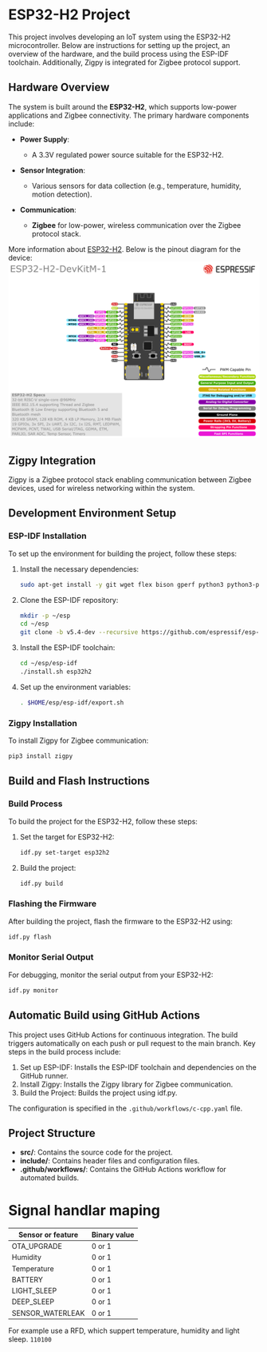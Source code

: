# ESP32-H2 Project

This project involves developing an IoT system using the ESP32-H2 microcontroller. Below are instructions for setting up the project, an overview of the hardware, and the build process using the ESP-IDF toolchain. Additionally, Zigpy is integrated for Zigbee protocol support.

## Hardware Overview
The system is built around the **ESP32-H2**, which supports low-power applications and Zigbee connectivity. The primary hardware components include:

- **Power Supply**: 
  - A 3.3V regulated power source suitable for the ESP32-H2.
  
- **Sensor Integration**: 
  - Various sensors for data collection (e.g., temperature, humidity, motion detection).
  
- **Communication**: 
  - **Zigbee** for low-power, wireless communication over the Zigbee protocol stack.

More information about [ESP32-H2](https://docs.espressif.com/projects/esp-dev-kits/en/latest/esp32h2/esp32-h2-devkitm-1/user_guide.html#getting-started).
Below is the pinout diagram for the device:
![ESP32-H2 Pinout](img/esp32-h2-devkitm-1-v1.2_pinlayout.png)

## Zigpy Integration
Zigpy is a Zigbee protocol stack enabling communication between Zigbee devices, used for wireless networking within the system.

## Development Environment Setup

### ESP-IDF Installation
To set up the environment for building the project, follow these steps:

1. Install the necessary dependencies:
    ```bash
    sudo apt-get install -y git wget flex bison gperf python3 python3-pip python3-venv cmake ninja-build ccache libffi-dev libssl-dev dfu-util libusb-1.0-0
    ```
1. Clone the ESP-IDF repository:
    ```bash
    mkdir -p ~/esp
    cd ~/esp
    git clone -b v5.4-dev --recursive https://github.com/espressif/esp-idf.git
    ```
1. Install the ESP-IDF toolchain:
    ```bash
    cd ~/esp/esp-idf
    ./install.sh esp32h2
    ```
1. Set up the environment variables:
    ```bash
    . $HOME/esp/esp-idf/export.sh
    ```

### Zigpy Installation
To install Zigpy for Zigbee communication:
```bash
pip3 install zigpy
```

## Build and Flash Instructions

### Build Process
To build the project for the ESP32-H2, follow these steps:
1. Set the target for ESP32-H2:
    ```bash
    idf.py set-target esp32h2
    ```
1. Build the project:
    ```bash
    idf.py build
    ```

### Flashing the Firmware
After building the project, flash the firmware to the ESP32-H2 using:
```bash
idf.py flash
```

### Monitor Serial Output
For debugging, monitor the serial output from your ESP32-H2:
```bash
idf.py monitor
```

## Automatic Build using GitHub Actions
This project uses GitHub Actions for continuous integration. The build triggers automatically on each push or pull request to the main branch. Key steps in the build process include:

1. Set up ESP-IDF: Installs the ESP-IDF toolchain and dependencies on the GitHub runner.
1. Install Zigpy: Installs the Zigpy library for Zigbee communication.
1. Build the Project: Builds the project using idf.py.

The configuration is specified in the `.github/workflows/c-cpp.yaml` file.

## Project Structure
- **src/**: Contains the source code for the project.
- **include/**: Contains header files and configuration files.
- **.github/workflows/**: Contains the GitHub Actions workflow for automated builds.

# Signal handlar maping
Sensor or feature | Binary value
------------------|-------------
OTA_UPGRADE       | 0 or 1
Humidity          | 0 or 1
Temperature       | 0 or 1
BATTERY           | 0 or 1
LIGHT_SLEEP       | 0 or 1
DEEP_SLEEP        | 0 or 1
SENSOR_WATERLEAK  | 0 or 1

For example use a RFD, which suppert temperature, humidity and light sleep.
```110100```
